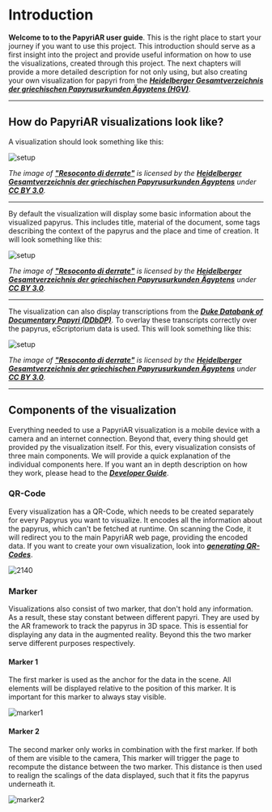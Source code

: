 # Introduction

**Welcome to to the PapyriAR user guide**. This is the right place to start your journey if you want to use this project. This introduction should serve as a first insight into the project and provide useful information on how to use the visualizations, created through this project. The next chapters will provide a more detailed description for not only using, but also creating your own visualization for papyri from the ***[Heidelberger Gesamtverzeichnis der griechischen Papyrusurkunden Ägyptens (HGV)](https://aquila.zaw.uni-heidelberg.de/start)***.

---

## How do PapyriAR visualizations look like?

A visualization should look something like this:

![setup](/img/userIntro1.png)

*The image of **["Resoconto di derrate"](https://papyri.info/ddbdp/psi;5;518)** is licensed by the **[Heidelberger Gesamtverzeichnis der griechischen Papyrusurkunden Ägyptens](https://aquila.zaw.uni-heidelberg.de/start)** under **[CC BY 3.0](https://creativecommons.org/licenses/by/3.0/)**.*

---

By default the visualization will display some basic information about the visualized papyrus. This includes title, material of the document, some tags describing the context of the papyrus and the place and time of creation. It will look something like this:

![setup](/img/userIntro2.png)

*The image of **["Resoconto di derrate"](https://papyri.info/ddbdp/psi;5;518)** is licensed by the **[Heidelberger Gesamtverzeichnis der griechischen Papyrusurkunden Ägyptens](https://aquila.zaw.uni-heidelberg.de/start)** under **[CC BY 3.0](https://creativecommons.org/licenses/by/3.0/)**.*

---

The visualization can also display transcriptions from the ***[Duke Databank of Documentary Papyri (DDbDP)](https://papyri.info/docs/ddbdp)***. To overlay these transcripts correctly over the papyrus, eScriptorium data is used. This will look something like this:

![setup](/img/userIntro3.png)

*The image of **["Resoconto di derrate"](https://papyri.info/ddbdp/psi;5;518)** is licensed by the **[Heidelberger Gesamtverzeichnis der griechischen Papyrusurkunden Ägyptens](https://aquila.zaw.uni-heidelberg.de/start)** under **[CC BY 3.0](https://creativecommons.org/licenses/by/3.0/)**.*

---

## Components of the visualization

Everything needed to use a PapyriAR visualization is a mobile device with a camera and an internet connection. Beyond that, every thing should get provided py the visualization itself. For this, every visualization consists of three main components. We will provide a quick explanation of the individual components here. If you want an in depth description on how they work, please head to the ***[Developer Guide](../dev/Introduction)***.

### QR-Code

Every visualization has a QR-Code, which needs to be created separately for every Papyrus you want to visualize. It encodes all the information about the papyrus, which can't be fetched at runtime. On scanning the Code, it will redirect you to the main PapyriAR web page, providing the encoded data. If you want to create your own visualization, look into ***[generating QR-Codes](./Create)***.

![2140](/img/userIntro4.png)

### Marker

Visualizations also consist of two marker, that don't hold any information. As a result, these stay constant between different papyri. They are used by the AR framework to track the papyrus in 3D space. This is essential for displaying any data in the augmented reality. Beyond this the two marker serve different purposes respectively.

#### Marker 1

The first marker is used as the anchor for the data in the scene. All elements will be displayed relative to the position of this marker. It is important for this marker to always stay visible.

![marker1](/img/marker1.png)

#### Marker 2

The second marker only works in combination with the first marker. If both of them are visible to the camera, This marker will trigger the page to recompute the distance between the two marker. This distance is then used to realign the scalings of the data displayed, such that it fits the papyrus underneath it.

![marker2](/img/marker0.png)